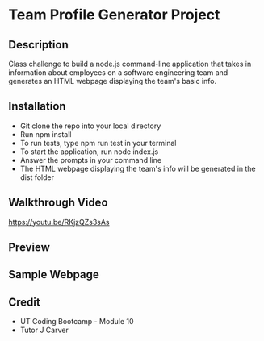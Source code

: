 # Team Profile Generator Project

## Description
Class challenge to build a node.js command-line application that takes in information about employees on a software engineering team and generates an HTML webpage displaying the team's basic info.

## Installation
* Git clone the repo into your local directory
* Run npm install
* To run tests, type npm run test in your terminal
* To start the application, run node index.js
* Answer the prompts in your command line
* The HTML webpage displaying the team's info will be generated in the dist folder

## Walkthrough Video
https://youtu.be/RKjzQZs3sAs

## Preview

## Sample Webpage

## Credit
 * UT Coding Bootcamp - Module 10
 * Tutor J Carver

